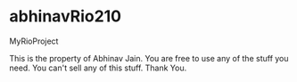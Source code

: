 # abhinavRio210
MyRioProject

This is the property of Abhinav Jain.
You are free to use any of the stuff you need.
You can't sell any of this stuff.
Thank You.
